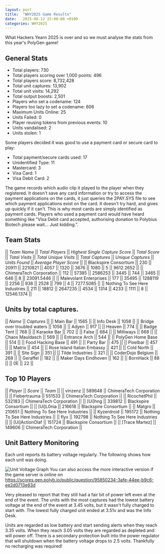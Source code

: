 ```yaml
---
layout: post
title:  "WHY2025 Game Results"
date:   2025-08-12 15:00:00 +0100
categories: WHY2025
---
```


What Hackers Yearn 2025 is over and so we must analyse the stats from this year's PolyGen game!

## General Stats

- Total players: 730
- Total players scoring over 1,000 points: 496
- Total players score: 8,732,428
- Total unit captures: 13,902
- Total unit visits: 14,292
- Total output boosts: 2,501
- Players who set a codename: 124
- Players too lazy to set a codename: 606
- Maximum Units Online: 25
- Units Failed: 0
- Player reusing tokens from previous events: 10
- Units vandalised: 2
- Units stolen: 1

Some players decided it was good to use a payment card or secure card to play:
- Total payment/secure cards used: 17
- Unidentified Type: 11
- Mastercard: 3
- Visa Card: 1
- Visa Debit Card: 2

The game records which audio clip it played to the player when they registered.  It doesn't save any card information or try to access the payment applications on the cards, it just queries the 2PAY.SYS file to see which payment applications exist on the card.  It doesn't try hard, and gives up quickly if it can't.  This is why most cards are simply identified as payment cards.  Players who used a payment card would have heard something like "Visa Debit card accepted, authorising donation to Polybius Biotech please wait... Just kidding.".

## Team Stats

|| *Team Name* || *Total Players* || *Highest Single Capture Score* || *Total Score* || *Total Visits* || *Total Unique Visits* || *Total Captures* || *Unique Captures* || *Units Found* || *Average Player Score* ||
|| Blackspire Consortium || 230 || 20911 || 2210821 || 4057 || 1320 || 3676 || 1080 || 5 || 9612.2652 ||
|| ChimeraTech Corporation || 112 || 57385 || 2586253 || 3445 || 744 || 3465 || 646 || 8 || 23091.5446 ||
|| Malevolant Enterprises || 177 || 35495 || 1288119 || 2256 || 938 || 2528 || 799 || 4 || 7277.5085 ||
|| Nothing To See Here Industries || 211 || 18812 || 2647235 || 4534 || 1314 || 4233 || 1111 || 8 || 12546.1374 ||

## Units by total captures.

|| *Name* || *Captures* ||
|| Main Bar || 1565 ||
|| Info Desk || 1058 ||
|| Bridge over troubled waters || 1056 ||
|| Adyen || 917 ||
|| Heaven || 774 ||
|| Badge Tent || 768 ||
|| Karaoke Bar || 702 ||
|| False || 684 ||
|| Milliways || 668 ||
|| Chaos Mauldasch || 569 ||
|| Entrance Arch || 544 ||
|| PolyGen Home Base || 514 ||
|| Food Hacking Base || 491 ||
|| Party Bar || 475 ||
|| Pixelbar || 457 ||
|| Matrix || 454 ||
|| Rose Island Italian Embassy || 421 ||
|| Cold North || 391 ||
|| Site Sign || 351 ||
|| Tilde Industries || 321 ||
|| CoderDojo Belgium || 268 ||
|| Geraffel || 182 ||
|| Maker Days Eindhoven || 162 ||
|| BornHack || 88 ||
|| 0E || 22 ||

## Top 10 Players
|| *Player* || *Score* || *Team* ||
|| vinzenz || 589648 || ChimeraTech Corporation ||
|| Fiebertrauma || 551533 || ChimeraTech Corporation ||
|| RicochetPhil || 532183 || ChimeraTech Corporation ||
|| [Ui]hng || 339812 || Blackspire Consortium ||
|| [Ui]L0nia || 216618 || Blackspire Consortium ||
|| Matgro || 210651 || Nothing To See Here Industries ||
|| Kyzerdroid || 195172 || Nothing To See Here Industries ||
|| flyx || 192798 || Nothing To See Here Industries ||
|| [Ui]ActionOlaf || 151724 || Blackspire Consortium ||
|| [Trace Martez] || 149606 || ChimeraTech Corporation ||

## Unit Battery Monitoring

Each unit reports its battery voltage regularly.  The following shows how each unit was doing.

![Unit Voltage Graph](https://gen.polyb.io/assets/img/WHY2025Voltages.png "Unit Voltage History")
You can also access the more interactive version if the game server is online on <https://scores.gen.polyb.io/public/question/95850234-3afe-44ee-b9c6-ee2d0713e63d>

Very pleased to report that they still had a fair bit of power left even at the end of the event.  The units with the most captures had the lowest battery voltage at the end of the event at 3.45 volts, but it wasn't fully charged to start with. The lowest fully charged unit ended at 3.51v and was the Info Desk.

Units are regarded as low battery and start sending alerts when they reach 3.35 volts.  When they reach 3.05 volts they are regarded as depleted and will power off.  There is a secondary protection built into the power regulator that will shutdown when the battery voltage drops to 2.5 volts.  Thankfully no recharging was required!

